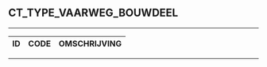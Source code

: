 ## CT_TYPE_VAARWEG_BOUWDEEL

***

|ID                              	|CODE          	|OMSCHRIJVING|
|------                          	|----          	|-----    |


***
